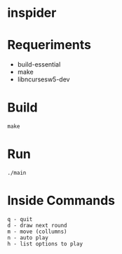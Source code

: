 # inspider

# Requeriments

- build-essential
- make
- libncursesw5-dev

# Build

```
make
```

# Run

```
./main
```

# Inside Commands

```
q - quit
d - draw next round
m - move (collumns)
n - auto play
h - list options to play
```
